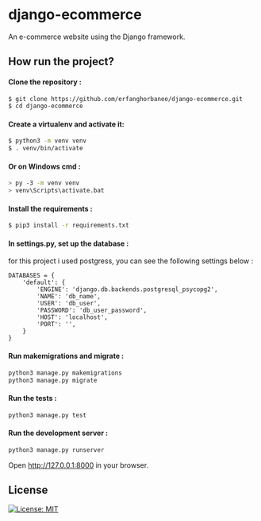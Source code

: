 # django-ecommerce
An e-commerce website using the Django framework.


## How run the project?


#### Clone the repository :
```bash
$ git clone https://github.com/erfanghorbanee/django-ecommerce.git
$ cd django-ecommerce
```

#### Create a virtualenv and activate it:
 ```bash
$ python3 -m venv venv
$ . venv/bin/activate
```

#### Or on Windows cmd : 
 ```bash
> py -3 -m venv venv
> venv\Scripts\activate.bat
```

#### Install the requirements :
```bash
$ pip3 install -r requirements.txt
```

#### In settings.py, set up the database :
for this project i used postgress, you can see the following settings below :
```
DATABASES = {
    'default': {
        'ENGINE': 'django.db.backends.postgresql_psycopg2',
        'NAME': 'db_name',
        'USER': 'db_user',
        'PASSWORD': 'db_user_password',
        'HOST': 'localhost',
        'PORT': '',
    }
}
```

####  Run makemigrations and migrate :
```bash
python3 manage.py makemigrations
python3 manage.py migrate
```

#### Run the tests :
```bash
python3 manage.py test
```

#### Run the development server :
```bash
python3 manage.py runserver
```

Open http://127.0.0.1:8000 in your browser. 

## License
[![License: MIT](https://img.shields.io/badge/License-MIT-blue.svg)](https://opensource.org/licenses/MIT)
